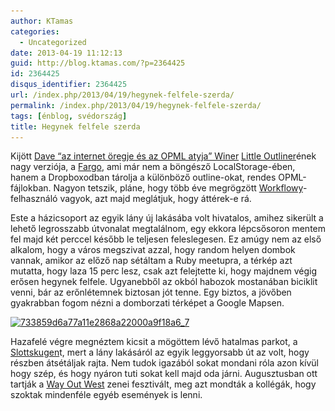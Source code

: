 ```yaml
---
author: KTamas
categories:
  - Uncategorized
date: 2013-04-19 11:12:13
guid: http://blog.ktamas.com/?p=2364425
id: 2364425
disqus_identifier: 2364425
url: /index.php/2013/04/19/hegynek-felfele-szerda/
permalink: /index.php/2013/04/19/hegynek-felfele-szerda/
tags: [énblog, svédország]
title: Hegynek felfele szerda
---
```


Kijött [Dave &#8220;az internet öregje és az OPML atyja&#8221; Winer](http://scripting.com) [Little Outliner](http://littleoutliner.com)ének nagy verziója, a [Fargo](http://fargo.io/), ami már nem a böngésző LocalStorage-ében, hanem a Dropboxodban tárolja a különböző outline-okat, rendes OPML-fájlokban. Nagyon tetszik, pláne, hogy több éve megrögzött [Workflowy](http://workflowy.com)-felhasználó vagyok, azt majd meglátjuk, hogy áttérek-e rá.

Este a házicsoport az egyik lány új lakásába volt hivatalos, amihez sikerült a lehető legrosszabb útvonalat megtalálnom, egy ekkora lépcsősoron mentem fel majd két perccel később le teljesen feleslegesen. Ez amúgy nem az első alkalom, hogy a város megszivat azzal, hogy random helyen dombok vannak, amikor az előző nap sétáltam a Ruby meetupra, a térkép azt mutatta, hogy laza 15 perc lesz, csak azt felejtette ki, hogy majdnem végig erősen hegynek felfele. Ugyanebből az okból habozok mostanában biciklit venni, bár az erőnlétemnek biztosan jót tenne. Egy biztos, a jövőben gyakrabban fogom nézni a domborzati térképet a Google Mapsen.

[<img src="/wp-content/uploads/2013/04/733859d6a77a11e2868a22000a9f18a6_7.jpg" alt="733859d6a77a11e2868a22000a9f18a6_7" width="612" height="612" class="alignleft size-full wp-image-2364426" srcset="/wp-content/uploads/2013/04/733859d6a77a11e2868a22000a9f18a6_7.jpg 612w, /wp-content/uploads/2013/04/733859d6a77a11e2868a22000a9f18a6_7-150x150.jpg 150w, /wp-content/uploads/2013/04/733859d6a77a11e2868a22000a9f18a6_7-300x300.jpg 300w" sizes="(max-width: 612px) 100vw, 612px" />](/wp-content/uploads/2013/04/733859d6a77a11e2868a22000a9f18a6_7.jpg)

Hazafelé végre megnéztem kicsit a mögöttem lévő hatalmas parkot, a [Slottskugen](https://maps.google.com/maps?q=Slottsskogen,+G%C3%B6teborg,+V%C3%A4stra+G%C3%B6talands+l%C3%A4n,+Sverige&hl=sv&ie=UTF8&geocode=FX81cAMdoDq2AA&hnear=Slottsskogen,+Sverige&t=m&z=15)t, mert a lány lakásáról az egyik leggyorsabb út az volt, hogy részben átsétáljak rajta. Nem tudok igazából sokat mondani róla azon kívül hogy szép, és hogy nyáron tuti sokat kell majd oda járni. Augusztusban ott tartják a [Way Out West](http://www.wayoutwest.se) zenei fesztivált, meg azt mondták a kollégák, hogy szoktak mindenféle egyéb események is lenni.

